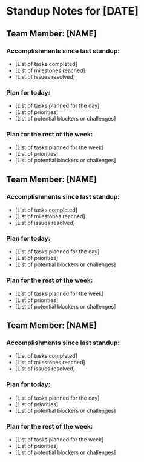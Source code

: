 # Standup Notes for [DATE]

## Team Member: [NAME]

### Accomplishments since last standup:
- [List of tasks completed]
- [List of milestones reached]
- [List of issues resolved]

### Plan for today:
- [List of tasks planned for the day]
- [List of priorities]
- [List of potential blockers or challenges]

### Plan for the rest of the week:
- [List of tasks planned for the week]
- [List of priorities]
- [List of potential blockers or challenges]

## Team Member: [NAME]

### Accomplishments since last standup:
- [List of tasks completed]
- [List of milestones reached]
- [List of issues resolved]

### Plan for today:
- [List of tasks planned for the day]
- [List of priorities]
- [List of potential blockers or challenges]

### Plan for the rest of the week:
- [List of tasks planned for the week]
- [List of priorities]
- [List of potential blockers or challenges]

## Team Member: [NAME]

### Accomplishments since last standup:
- [List of tasks completed]
- [List of milestones reached]
- [List of issues resolved]

### Plan for today:
- [List of tasks planned for the day]
- [List of priorities]
- [List of potential blockers or challenges]

### Plan for the rest of the week:
- [List of tasks planned for the week]
- [List of priorities]
- [List of potential blockers or challenges]
